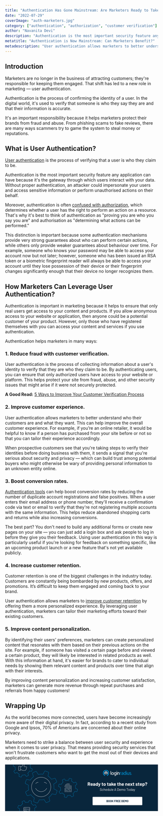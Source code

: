 ```yaml
---
title: "Authentication Has Gone Mainstream: Are Marketers Ready to Take the Responsibility?"
date: "2022-07-29"
coverImage: "auth-marketers.jpg"
category: ["authentication", "authorization", "customer verification"]
author: "Navanita Devi"
description: "Authentication is the most important security feature any application can have because it's the gateway through which users interact with your data. This blog explains how marketers can leverage user authentication."
metatitle: "Authentication is Now Mainstream: Can Marketers Benefit?"
metadescription: "User authentication allows marketers to better understand who their customers are and what they want. Learn how marketers can benefit from authentication."
---
```



## Introduction
Marketers are no longer in the business of attracting customers; they're responsible for keeping them engaged. That shift has led to a new role in marketing — user authentication.

Authentication is the process of confirming the identity of a user. In the digital world, it's used to verify that someone is who they say they are and that their information is accurate.

It's an important responsibility because it helps marketers protect their brands from fraud and abuse. From phishing scams to fake reviews, there are many ways scammers try to game the system to steal money or reputations.


## What is User Authentication?

[User authentication](https://www.loginradius.com/blog/identity/what-is-authentication/) is the process of verifying that a user is who they claim to be.

Authentication is the most important security feature any application can have because it's the gateway through which users interact with your data. Without proper authentication, an attacker could impersonate your users and access sensitive information or perform unauthorised actions on their behalf.

Moreover, authentication is often [confused with authorization](https://www.loginradius.com/blog/identity/authentication-vs-authorization-infographic/), which determines whether a user has the right to perform an action on a resource. That's why it's best to think of authentication as "proving you are who you say you are" and authorisation as "determining what actions can be performed."

This distinction is important because some authentication mechanisms provide very strong guarantees about who can perform certain actions, while others only provide weaker guarantees about behaviour over time. For example, someone who knows your password may be able to access your account now but not later; however, someone who has been issued an RSA token or a biometric fingerprint reader will always be able to access your account until they lose possession of their device or their fingerprint changes significantly enough that their device no longer recognizes them.


## How Marketers Can Leverage User Authentication?

Authentication is important in marketing because it helps to ensure that only real users get access to your content and products. If you allow anonymous access to your website or application, then anyone could be a potential customer of your product. However, only those who have registered themselves with you can access your content and services if you use authentication.

Authentication helps marketers in many ways:


### 1. Reduce fraud with customer verification.

User authentication is the process of collecting information about a user's identity to verify that they are who they claim to be. By authenticating users, you can ensure that only authorized users have access to your website or platform. This helps protect your site from fraud, abuse, and other security issues that might arise if it were not securely protected.

**A Good Read:** [5 Ways to Improve Your Customer Verification Process](https://www.loginradius.com/blog/identity/how-to-improve-customer-verification-process/)


### 2. Improve customer experience.

User authentication allows marketers to better understand who their customers are and what they want. This can help improve the overall customer experience. For example, if you’re an online retailer, it would be helpful to know if a person has purchased from your site before or not so that you can tailor their experience accordingly.

When prospective customers see that you're taking steps to verify their identities before doing business with them, it sends a signal that you're serious about security and privacy — which can build trust among potential buyers who might otherwise be wary of providing personal information to an unknown entity online.


### 3. Boost conversion rates.

[Authentication tools](https://www.loginradius.com/blog/growth/authentication-tools-boost-sales/) can help boost conversion rates by reducing the number of duplicate account registrations and false positives. When a user enters their email address or phone number, they'll receive a confirmation code via text or email to verify that they're not registering multiple accounts with the same information. This helps reduce abandoned shopping carts and returns while also increasing conversions.

The best part? You don't need to build any additional forms or create new pages on your site — you can just add a login box and ask people to log in before they give you their feedback. Using user authentication in this way is particularly useful if you're looking for feedback on something specific, like an upcoming product launch or a new feature that's not yet available publicly.


### 4. Increase customer retention.

Customer retention is one of the biggest challenges in the industry today. Customers are constantly being bombarded by new products, offers, and promotions. It’s difficult to keep them engaged and coming back to your brand.

User authentication allows marketers to [improve customer retention](https://www.loginradius.com/blog/growth/improve-customer-relation-brand-identity/) by offering them a more personalized experience. By leveraging user authentication, marketers can tailor their marketing efforts toward their existing customers.


### 5. Improve content personalization.

By identifying their users' preferences, marketers can create personalized content that resonates with them based on their previous actions on the site. For example, if someone has visited a certain page before and viewed a certain product, they will likely be interested in related products as well. With this information at hand, it's easier for brands to cater to individual needs by showing them relevant content and products over time that align with their interests.

By improving content personalization and increasing customer satisfaction, marketers can generate more revenue through repeat purchases and referrals from happy customers!


## Wrapping Up 

As the world becomes more connected, users have become increasingly more aware of their digital privacy. In fact, according to a recent study from Google and Ipsos, 70% of Americans are concerned about their online privacy.

Marketers need to strike a balance between user security and experience when it comes to user privacy. That means providing security services that won't frustrate customers who want to get the most out of their devices and applications.

[![book-a-demo-loginradius](../../assets/book-a-demo-loginradius.png)](https://www.loginradius.com/book-a-demo/)